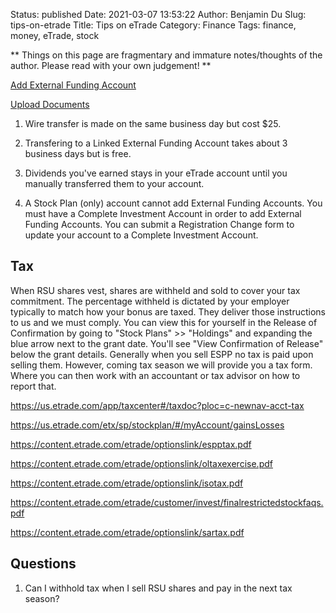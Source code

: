 Status: published
Date: 2021-03-07 13:53:22
Author: Benjamin Du
Slug: tips-on-etrade
Title: Tips on eTrade
Category: Finance
Tags: finance, money, eTrade, stock

**
Things on this page are fragmentary and immature notes/thoughts of the author.
Please read with your own judgement!
**

[Add External Funding Account](https://us.etrade.com/etx/mm/movemoney/link-account)


[Upload Documents](https://us.etrade.com/etx/hw/customerservice/uploaddoc#!/upload)


1. Wire transfer is made on the same business day but cost $25.

2. Transfering to a Linked External Funding Account takes about 3 business days but is free. 

3. Dividends you've earned stays in your eTrade account 
  until you manually transferred them to your account.

4. A Stock Plan (only) account cannot add External Funding Accounts. 
  You must have a Complete Investment Account in order to add External Funding Accounts.
  You can submit a Registration Change form to update your account to a Complete Investment Account. 

## Tax

When RSU shares vest, 
shares are withheld and sold to cover your tax commitment. 
The percentage withheld is dictated by your employer typically to match how your bonus are taxed. 
They deliver those instructions to us and we must comply. 
You can view this for yourself in the Release of Confirmation 
by going to "Stock Plans" >> "Holdings" and expanding the blue arrow next to the grant date. 
You'll see "View Confirmation of Release" below the grant details. 
Generally when you sell ESPP no tax is paid upon selling them. 
However, 
coming tax season we will provide you a tax form. Where you can then work with an accountant or tax advisor on how to report that.

https://us.etrade.com/app/taxcenter#/taxdoc?ploc=c-newnav-acct-tax

https://us.etrade.com/etx/sp/stockplan/#/myAccount/gainsLosses

https://content.etrade.com/etrade/optionslink/espptax.pdf

https://content.etrade.com/etrade/optionslink/oltaxexercise.pdf

https://content.etrade.com/etrade/optionslink/isotax.pdf

https://content.etrade.com/etrade/customer/invest/finalrestrictedstockfaqs.pdf

https://content.etrade.com/etrade/optionslink/sartax.pdf

## Questions

1. Can I withhold tax when I sell RSU shares and pay in the next tax season?
